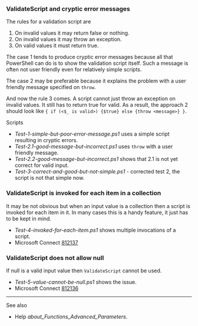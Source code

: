 
### ValidateScript and cryptic error messages

The rules for a validation script are

1. On invalid values it may return false or nothing.
2. On invalid values it may throw an exception.
3. On valid values it must return true.

The case 1 tends to produce cryptic error messages because all that PowerShell
can do is to show the validation script itself. Such a message is often not
user friendly even for relatively simple scripts.

The case 2 may be preferable because it explains the problem with a user
friendly message specified on `throw`.

And now the rule 3 comes. A script cannot just throw an exception on invalid
values. It still has to return true for valid. As a result, the approach 2
should look like `{ if (<$_ is valid>) {$true} else {throw <message>} }`.

Scripts

- *Test-1-simple-but-poor-error-message.ps1* uses a simple script resulting in cryptic errors.
- *Test-2.1-good-message-but-incorrect.ps1* uses `throw` with a user friendly message.
- *Test-2.2-good-message-but-incorrect.ps1* shows that 2.1 is not yet correct for valid input.
- *Test-3-correct-and-good-but-not-simple.ps1* - corrected test 2, the script is not that simple now.

### ValidateScript is invoked for each item in a collection

It may be not obvious but when an input value is a collection then a script is
invoked for each item in it. In many cases this is a handy feature, it just has
to be kept in mind.

- *Test-4-invoked-for-each-item.ps1* shows multiple invocations of a script.
- Microsoft Connect [812137](https://connect.microsoft.com/PowerShell/feedback/details/812137)

### ValidateScript does not allow null

If null is a valid input value then `ValidateScript` cannot be used.

- *Test-5-value-cannot-be-null.ps1* shows the issue.
- Microsoft Connect [812136](https://connect.microsoft.com/PowerShell/feedback/details/812136)

---

See also

- Help *about_Functions_Advanced_Parameters*.
